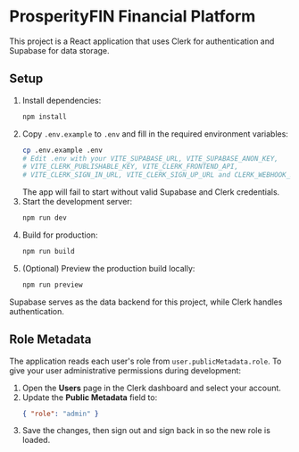 # ProsperityFIN Financial Platform

This project is a React application that uses Clerk for authentication and Supabase for data storage.

## Setup

1. Install dependencies:
   ```bash
   npm install
   ```
2. Copy `.env.example` to `.env` and fill in the required environment variables:
   ```bash
   cp .env.example .env
   # Edit .env with your VITE_SUPABASE_URL, VITE_SUPABASE_ANON_KEY,
   # VITE_CLERK_PUBLISHABLE_KEY, VITE_CLERK_FRONTEND_API,
   # VITE_CLERK_SIGN_IN_URL, VITE_CLERK_SIGN_UP_URL and CLERK_WEBHOOK_SECRET
   ```
   The app will fail to start without valid Supabase and Clerk credentials.
3. Start the development server:
   ```bash
   npm run dev
   ```
4. Build for production:
   ```bash
   npm run build
   ```
5. (Optional) Preview the production build locally:
   ```bash
   npm run preview
   ```

Supabase serves as the data backend for this project, while Clerk handles authentication.

## Role Metadata

The application reads each user's role from `user.publicMetadata.role`. To give
your user administrative permissions during development:

1. Open the **Users** page in the Clerk dashboard and select your account.
2. Update the **Public Metadata** field to:
   ```json
   { "role": "admin" }
   ```
3. Save the changes, then sign out and sign back in so the new role is loaded.
